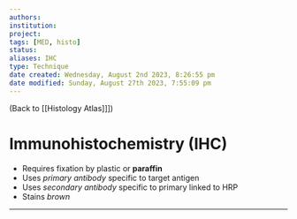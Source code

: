 ```yaml
---
authors: 
institution: 
project: 
tags: [MED, histo]
status: 
aliases: IHC
type: Technique
date created: Wednesday, August 2nd 2023, 8:26:55 pm
date modified: Sunday, August 27th 2023, 7:55:09 pm
---
```


(Back to [[Histology Atlas]]])

# Immunohistochemistry (IHC)

- Requires fixation by plastic or **paraffin**
- Uses _primary antibody_ specific to target antigen
- Uses _secondary antibody_ specific to primary linked to HRP
- Stains _brown_

---
